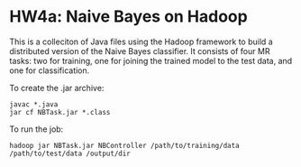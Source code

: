 HW4a: Naive Bayes on Hadoop
===========================

This is a colleciton of Java files using the Hadoop framework to build a 
distributed version of the Naive Bayes classifier. It consists of four MR
tasks: two for training, one for joining the trained model to the test data,
and one for classification.

To create the .jar archive:

    javac *.java
    jar cf NBTask.jar *.class

To run the job:

    hadoop jar NBTask.jar NBController /path/to/training/data /path/to/test/data /output/dir
    
